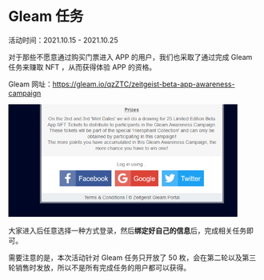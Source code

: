 # Gleam 任务

活动时间：2021.10.15 - 2021.10.25

对于那些不愿意通过购买门票进入 APP 的用户，我们也采取了通过完成 Gleam 任务来赚取 NFT ，从而获得体验 APP 的资格。

Gleam 网址：https://gleam.io/qzZTC/zeitgeist-beta-app-awareness-campaign

<img src="https://raw.githubusercontent.com/Whisker17/ImageStoreService/main/image-20211013120845311.png" style="zoom:67%;" />

大家进入后任意选择一种方式登录，然后**绑定好自己的信息**后，完成相关任务即可。

需要注意的是，本次活动针对 Gleam 任务只开放了 50 枚，会在第二轮以及第三轮销售时发放，所以不是所有完成任务的用户都可以获得。